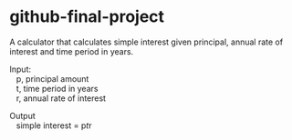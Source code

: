 # github-final-project


A calculator that calculates simple interest given principal, annual rate of interest and time period in years.<br />


Input:<br />
&nbsp;&nbsp;&nbsp;p, principal amount<br />
&nbsp;&nbsp;&nbsp;t, time period in years<br />
&nbsp;&nbsp;&nbsp;r, annual rate of interest<br />


Output<br />
&nbsp;&nbsp;&nbsp;simple interest = p*t*r<br />

